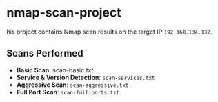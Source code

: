 # nmap-scan-project

his project contains Nmap scan results on the target IP `192.168.134.132`.

## Scans Performed

- **Basic Scan**: scan-basic.txt
- **Service & Version Detection**: `scan-services.txt`
- **Aggressive Scan**: `scan-aggressive.txt`
- **Full Port Scan**: `scan-full-ports.txt`
